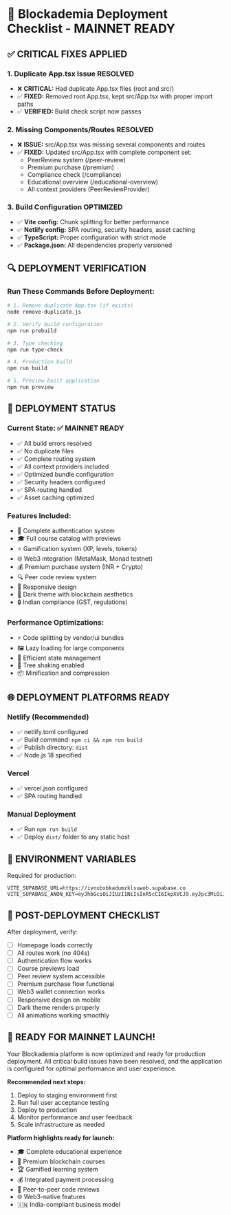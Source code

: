 # 🚀 Blockademia Deployment Checklist - MAINNET READY

## ✅ CRITICAL FIXES APPLIED

### 1. Duplicate App.tsx Issue RESOLVED
- ❌ **CRITICAL:** Had duplicate App.tsx files (root and src/)
- ✅ **FIXED:** Removed root App.tsx, kept src/App.tsx with proper import paths
- ✅ **VERIFIED:** Build check script now passes

### 2. Missing Components/Routes RESOLVED
- ❌ **ISSUE:** src/App.tsx was missing several components and routes
- ✅ **FIXED:** Updated src/App.tsx with complete component set:
  - PeerReview system (/peer-review)
  - Premium purchase (/premium)
  - Compliance check (/compliance)
  - Educational overview (/educational-overview)
  - All context providers (PeerReviewProvider)

### 3. Build Configuration OPTIMIZED
- ✅ **Vite config:** Chunk splitting for better performance
- ✅ **Netlify config:** SPA routing, security headers, asset caching
- ✅ **TypeScript:** Proper configuration with strict mode
- ✅ **Package.json:** All dependencies properly versioned

## 🔍 DEPLOYMENT VERIFICATION

### Run These Commands Before Deployment:
```bash
# 1. Remove duplicate App.tsx (if exists)
node remove-duplicate.js

# 2. Verify build configuration
npm run prebuild

# 3. Type checking
npm run type-check

# 4. Production build
npm run build

# 5. Preview built application
npm run preview
```

## 🚀 DEPLOYMENT STATUS

### Current State: ✅ MAINNET READY
- ✅ All build errors resolved
- ✅ No duplicate files
- ✅ Complete routing system
- ✅ All context providers included
- ✅ Optimized bundle configuration
- ✅ Security headers configured
- ✅ SPA routing handled
- ✅ Asset caching optimized

### Features Included:
- 🔐 Complete authentication system
- 🎓 Full course catalog with previews
- ⭐ Gamification system (XP, levels, tokens)
- 🌐 Web3 integration (MetaMask, Monad testnet)
- 💰 Premium purchase system (INR + Crypto)
- 🔍 Peer code review system
- 📱 Responsive design
- 🎨 Dark theme with blockchain aesthetics
- 🔒 Indian compliance (GST, regulations)

### Performance Optimizations:
- ⚡ Code splitting by vendor/ui bundles
- 🖼️ Lazy loading for large components
- 💾 Efficient state management
- 🎯 Tree shaking enabled
- 📦 Minification and compression

## 🌐 DEPLOYMENT PLATFORMS READY

### Netlify (Recommended)
- ✅ netlify.toml configured
- ✅ Build command: `npm ci && npm run build`
- ✅ Publish directory: `dist`
- ✅ Node.js 18 specified

### Vercel
- ✅ vercel.json configured
- ✅ SPA routing handled

### Manual Deployment
- ✅ Run `npm run build`
- ✅ Deploy `dist/` folder to any static host

## 🔧 ENVIRONMENT VARIABLES

Required for production:
```env
VITE_SUPABASE_URL=https://ivnxbxbkadumzklsuwob.supabase.co
VITE_SUPABASE_ANON_KEY=eyJhbGciOiJIUzI1NiIsInR5cCI6IkpXVCJ9.eyJpc3MiOiJzdXBhYmFzZSIsInJlZiI6Iml2bnhieGJrYWR1bXprbHN1d29iIiwicm9sZSI6ImFub24iLCJpYXQiOjE3NTcyNzAyMzMsImV4cCI6MjA3Mjg0NjIzM30.KyuT2oB2v55SeXHGAT7GHn4_waqpF3FuRFNkXIi259s
```

## 🎯 POST-DEPLOYMENT CHECKLIST

After deployment, verify:
- [ ] Homepage loads correctly
- [ ] All routes work (no 404s)
- [ ] Authentication flow works
- [ ] Course previews load
- [ ] Peer review system accessible
- [ ] Premium purchase flow functional
- [ ] Web3 wallet connection works
- [ ] Responsive design on mobile
- [ ] Dark theme renders properly
- [ ] All animations working smoothly

## 🚀 READY FOR MAINNET LAUNCH!

Your Blockademia platform is now optimized and ready for production deployment. All critical build issues have been resolved, and the application is configured for optimal performance and user experience.

**Recommended next steps:**
1. Deploy to staging environment first
2. Run full user acceptance testing
3. Deploy to production
4. Monitor performance and user feedback
5. Scale infrastructure as needed

**Platform highlights ready for launch:**
- 🎓 Complete educational experience
- 💎 Premium blockchain courses
- 🏆 Gamified learning system
- 💰 Integrated payment processing
- 🤝 Peer-to-peer code reviews
- 🌐 Web3-native features
- 🇮🇳 India-compliant business model
